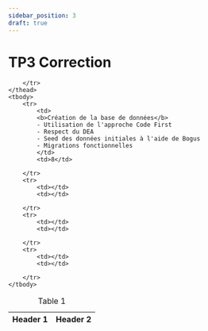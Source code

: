 ```yaml
---
sidebar_position: 3
draft: true
---
```


# TP3 Correction


<style>
        .fixed-element {
            position: fixed;
            top: 10px;
            right: 10px;
        }
    </style>
<table>
    <caption>Table 1</caption>
    <thead>
        <tr>
            <th>Header 1</th>
            <th>Header 2</th>
           
        </tr>
    </thead>
    <tbody>
        <tr>
            <td>
            <b>Création de la base de données</b>
            - Utilisation de l'approche Code First
            - Respect du DEA
            - Seed des données initiales à l'aide de Bogus
            - Migrations fonctionnelles
            </td>
            <td>8</td>
           
        </tr>
        <tr>
            <td></td>
            <td></td>
          
        </tr>
        <tr>
            <td></td>
            <td></td>
           
        </tr>
        <tr>
            <td></td>
            <td></td>
          
        </tr>
    </tbody>
</table>
